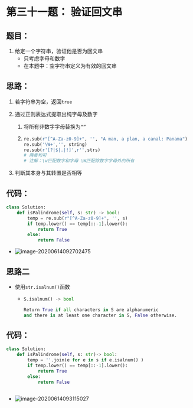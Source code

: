 # 第三十一题： 验证回文串

## 题目：

1. 给定一个字符串，验证他是否为回文串
   - 只考虑字母和数字
   - 在本题中：空字符串定义为有效的回文串

##  思路：

1. 若字符串为空，返回`true`

2. 通过正则表达式提取出纯字母及数字

   1. 将所有非数字字母替换为`“”`

   2. ```python
      re.sub(r"[^A-Za-z0-9]+", '', "A man, a plan, a canal: Panama")
      re.sub('\W+','', string)
      re.sub(r'[?|$|.|!]',r'',strs)
      # 两者均可
      # 注解：\w匹配数字和字母 \W匹配除数字字母外的所有
      ```

3. 判断其本身与其转置是否相等

## 代码：

```python
class Solution:
    def isPalindrome(self, s: str) -> bool:
        temp = re.sub(r"[^A-Za-z0-9]+", '', s)
        if temp.lower() == temp[::-1].lower():
            return True
        else:
            return False
```

- ![image-20200614092702475](C:\Users\12876\AppData\Roaming\Typora\typora-user-images\image-20200614092702475.png)

## 思路二

- 使用`str.isalnum()`函数

  - ```python
    S.isalnum() -> bool
    
    Return True if all characters in S are alphanumeric
    and there is at least one character in S, False otherwise.
    ```

## 代码：

```python
class Solution:
    def isPalindrome(self, s: str)-> bool:
        temp = ''.join(e for e in s if e.isalnum() )
        if temp.lower() == temp[::-1].lower():
            return True
        else:
            return False
        
```

- ![image-20200614093115027](C:\Users\12876\AppData\Roaming\Typora\typora-user-images\image-20200614093115027.png)